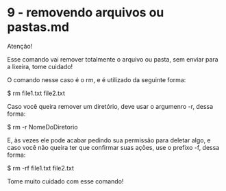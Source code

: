 # 9 - removendo arquivos ou pastas.md

Atenção!

Esse comando vai remover totalmente o arquivo ou pasta, sem enviar para a lixeira, tome cuidado!

O comando nesse caso é o rm, e é utilizado da seguinte forma:

$ rm file1.txt file2.txt

Caso você queira remover um diretório, deve usar o argumenro -r, dessa forma:

$ rm -r NomeDoDiretorio

E, às vezes ele pode acabar pedindo sua permissão para deletar algo, e caso você não queira ter que confirmar suas ações, use o prefixo -f, dessa forma:

$ rm -rf file1.txt file2.txt

Tome muito cuidado com esse comando!